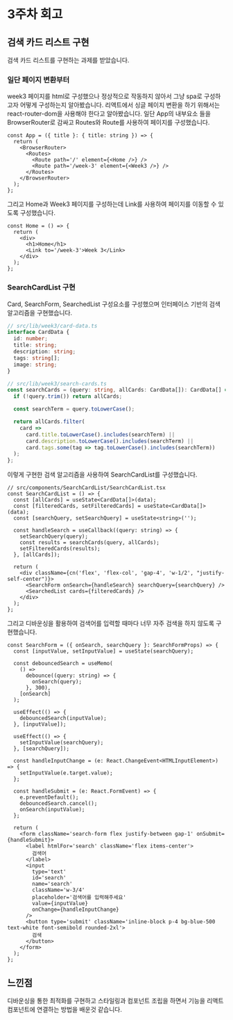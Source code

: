 # 3주차 회고

## 검색 카드 리스트 구현

검색 카드 리스트를 구현하는 과제를 받았습니다.

### 일단 페이지 변환부터

week3 페이지를 html로 구성했으나 정상적으로 작동하지 않아서 그냥 spa로 구성하고자 어떻게 구성하는지 알아봤습니다.
리액트에서 싱글 페이지 변환을 하기 위해서는 react-router-dom을 사용해야 한다고 알아봤습니다.
일단 App의 내부요소 들을 BrowserRouter로 감싸고 Routes와 Route를 사용하여 페이지를 구성했습니다.

```tsx
const App = ({ title }: { title: string }) => {
  return (
    <BrowserRouter>
      <Routes>
        <Route path='/' element={<Home />} />
        <Route path='/week-3' element={<Week3 />} />
      </Routes>
    </BrowserRouter>
  );
};
```

그리고 Home과 Week3 페이지를 구성하는데 Link를 사용하여 페이지를 이동할 수 있도록 구성했습니다.

```tsx
const Home = () => {
  return (
    <div>
      <h1>Home</h1>
      <Link to='/week-3'>Week 3</Link>
    </div>
  );
};
```

### SearchCardList 구현

Card, SearchForm, SearchedList 구성요소를 구성했으며 인터페이스 기반의 검색 알고리즘을 구현했습니다.

```ts
// src/lib/week3/card-data.ts
interface CardData {
  id: number;
  title: string;
  description: string;
  tags: string[];
  image: string;
}

// src/lib/week3/search-cards.ts
const searchCards = (query: string, allCards: CardData[]): CardData[] => {
  if (!query.trim()) return allCards;

  const searchTerm = query.toLowerCase();

  return allCards.filter(
    card =>
      card.title.toLowerCase().includes(searchTerm) ||
      card.description.toLowerCase().includes(searchTerm) ||
      card.tags.some(tag => tag.toLowerCase().includes(searchTerm))
  );
};
```

이렇게 구현한 검색 알고리즘을 사용하여 SearchCardList를 구성했습니다.

```tsx
// src/components/SearchCardList/SearchCardList.tsx
const SearchCardList = () => {
  const [allCards] = useState<CardData[]>(data);
  const [filteredCards, setFilteredCards] = useState<CardData[]>(data);
  const [searchQuery, setSearchQuery] = useState<string>('');

  const handleSearch = useCallback((query: string) => {
    setSearchQuery(query);
    const results = searchCards(query, allCards);
    setFilteredCards(results);
  }, [allCards]);

  return (
    <div className={cn('flex', 'flex-col', 'gap-4', 'w-1/2', "justify-self-center")}>
      <SearchForm onSearch={handleSearch} searchQuery={searchQuery} />
      <SearchedList cards={filteredCards} />
    </div>
  );
};
```

그리고 디바운싱을 활용하여 검색어를 입력할 때마다 너무 자주 검색을 하지 않도록 구현했습니다.

```tsx
const SearchForm = ({ onSearch, searchQuery }: SearchFormProps) => {
  const [inputValue, setInputValue] = useState(searchQuery);

  const debouncedSearch = useMemo(
    () =>
      debounce((query: string) => {
        onSearch(query);
      }, 300),
    [onSearch]
  );

  useEffect(() => {
    debouncedSearch(inputValue);
  }, [inputValue]);

  useEffect(() => {
    setInputValue(searchQuery);
  }, [searchQuery]);

  const handleInputChange = (e: React.ChangeEvent<HTMLInputElement>) => {
    setInputValue(e.target.value);
  };

  const handleSubmit = (e: React.FormEvent) => {
    e.preventDefault();
    debouncedSearch.cancel();
    onSearch(inputValue);
  };

  return (
    <form className='search-form flex justify-between gap-1' onSubmit={handleSubmit}>
      <label htmlFor='search' className='flex items-center'>
        검색어
      </label>
      <input
        type='text'
        id='search'
        name='search'
        className='w-3/4'
        placeholder='검색어를 입력해주세요'
        value={inputValue}
        onChange={handleInputChange}
      />
      <button type='submit' className='inline-block p-4 bg-blue-500 text-white font-semibold rounded-2xl'>
        검색
      </button>
    </form>
  );
};
```

## 느낀점

디바운싱을 통한 최적화를 구현하고 스타일링과 컴포넌트 조립을 하면서 기능을 리액트 컴포넌트에 연결하는 방법을 배운것 같습니다.
